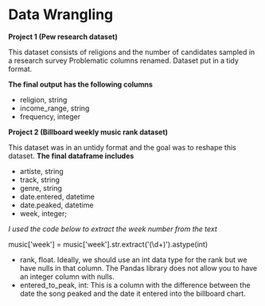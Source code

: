 # Data Wrangling
**Project 1 (Pew research dataset)**

This dataset consists of religions and the number of candidates sampled in a research survey
Problematic columns renamed.
Dataset put in a tidy format.

**The final output has the following columns**

- religion, string
- income_range, string
- frequency, integer

**Project 2 (Billboard weekly music rank dataset)**

This dataset was in an untidy format and the goal was to reshape this dataset.
**The final dataframe includes**
- artiste, string
- track, string
- genre, string
- date.entered, datetime
- date.peaked, datetime
- week, integer; 

*I used the code below to extract the week number from the text*

music['week'] = music['week'].str.extract('(\d+)').astype(int)

- rank, float. Ideally, we should use an int data type for the rank but we have nulls in that column. The Pandas library does not allow you to have an integer column with nulls.
- entered_to_peak, int: This is a column with the difference between the date the song peaked and the date it entered into the billboard chart.



